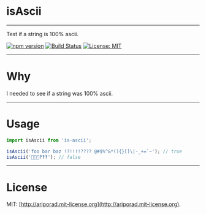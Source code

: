 # isAscii
---
Test if a string is 100% ascii.

[![npm version](https://img.shields.io/npm/v/is-ascii.svg)](http://npm.im/is-ascii)
[![Build Status](https://travis-ci.org/ariporad/is-ascii.svg)](https://travis-ci.org/ariporad/is-ascii)
[![License: MIT](https://img.shields.io/npm/l/is-ascii.svg)](http://ariporad.mit-license.org)

---

# Why

I needed to see if a string was 100% ascii.

---

# Usage

```javascript
import isAscii from 'is-ascii';

isAscii('foo bar baz !?!!!!???? @#$%^&*(){}[]\|-_+=`~'); // true
isAscii('💩💩💩‽‽‽'); // false
```

---

# License

MIT: [http://ariporad.mit-license.org](http://ariporad.mit-license.org).
